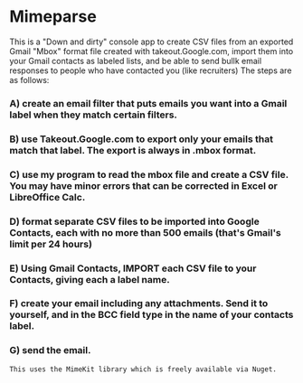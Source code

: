 # Mimeparse
This is a "Down and dirty" console app to create CSV files from an exported Gmail "Mbox" format file created with takeout.Google.com, import them into your Gmail contacts as labeled lists, and be able to send bullk email responses to people who have contacted you (like recruiters)
The steps are as follows:
  ### A) create an email filter that puts emails you want into a Gmail label when they match certain filters.
   ### B) use Takeout.Google.com to export only your emails that match that label. The export is always in .mbox format.
   ### C) use my program to read the mbox file and create a CSV file. You may have minor errors that can be corrected in Excel or LibreOffice Calc.
   ### D) format separate CSV files to be imported into Google Contacts, each with no more than 500 emails (that's Gmail's limit per 24 hours)
   ### E) Using Gmail Contacts, IMPORT each CSV file to your Contacts, giving each a label name.
   ### F) create your email including any attachments. Send it to yourself, and in the BCC field type in the name of your contacts label.
   ### G) send the email.
    
    This uses the MimeKit library which is freely available via Nuget.
